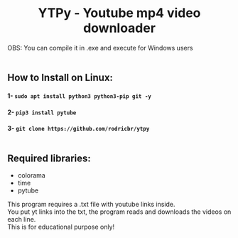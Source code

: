 <h1 align="center">YTPy - Youtube mp4 video downloader</h1>
OBS: You can compile it in .exe and execute for Windows users </br> </br>

## How to Install on Linux:

#### 1- `sudo apt install python3 python3-pip git -y`

#### 2- `pip3 install pytube`

#### 3- `git clone https://github.com/rodricbr/ytpy` </br> </br>

## Required libraries: </br>
- colorama </br>
- time </br>
- pytube </br>

This program requires a .txt file with youtube links inside. </br>
You put yt links into the txt, the program reads and downloads the videos on each line. </br>
This is for educational purpose only!
